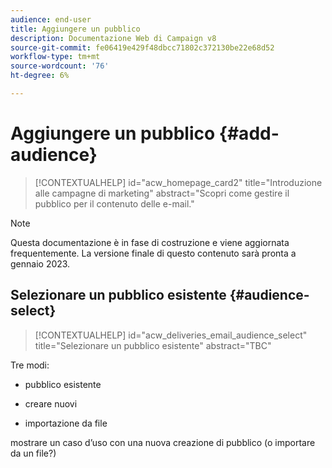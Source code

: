 ```yaml
---
audience: end-user
title: Aggiungere un pubblico
description: Documentazione Web di Campaign v8
source-git-commit: fe06419e429f48dbcc71802c372130be22e68d52
workflow-type: tm+mt
source-wordcount: '76'
ht-degree: 6%

---
```


# Aggiungere un pubblico {#add-audience}

>[!CONTEXTUALHELP]
>id="acw_homepage_card2"
>title="Introduzione alle campagne di marketing"
>abstract="Scopri come gestire il pubblico per il contenuto delle e-mail."

>[!NOTE]
>
>Questa documentazione è in fase di costruzione e viene aggiornata frequentemente. La versione finale di questo contenuto sarà pronta a gennaio 2023.

<!--
Audience only created for the delivery, not available later-->

## Selezionare un pubblico esistente {#audience-select}

>[!CONTEXTUALHELP]
>id="acw_deliveries_email_audience_select"
>title="Selezionare un pubblico esistente"
>abstract="TBC"

Tre modi:
* pubblico esistente

<!--
Campaign or AEP Audiences
-->
* creare nuovi

<!--
query like AEP segment builder (same component with campaign data)
-->
* importazione da file

mostrare un caso d’uso con una nuova creazione di pubblico (o importare da un file?)

<!--
control groups like acc: exract, random, based on attribute
-->
